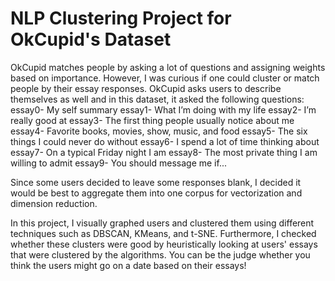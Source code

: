 # NLP Clustering Project for OkCupid's Dataset

OkCupid matches people by asking a lot of questions and assigning weights based on importance. However, I was curious if one could cluster or match people by their essay responses. OkCupid asks users to describe themselves as well and in this dataset, it asked the following questions:
essay0- My self summary
essay1- What I’m doing with my life
essay2- I’m really good at
essay3- The first thing people usually notice about me
essay4- Favorite books, movies, show, music, and food
essay5- The six things I could never do without
essay6- I spend a lot of time thinking about
essay7- On a typical Friday night I am
essay8- The most private thing I am willing to admit
essay9- You should message me if...

Since some users decided to leave some responses blank, I decided it would be best to aggregate them into one corpus for vectorization and dimension reduction.

In this project, I visually graphed users and clustered them using different techniques such as DBSCAN, KMeans, and t-SNE. Furthermore, I checked whether these clusters were good by heuristically looking at users' essays that were clustered by the algorithms. You can be the judge whether you think the users might go on a date based on their essays! 
